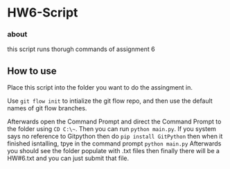 
# HW6-Script

### about
this script runs thorugh commands of assignment 6

## How to use

Place this script into the folder you want to do the assingment in. 

Use `git flow init` to intialize the git flow repo, and then use the default names of git flow branches.


Afterwards open the Command Prompt and direct the Command Prompt to the folder using `CD C:\~`. Then you can run `python main.py`.
If you system says no reference to Gitpython then do `pip install GitPython` then when it finished isntalling, tpye in the command prompt `python main.py`
Afterwards you should see the folder populate with .txt files then finally there will be a HW#6.txt and you can just submit that file.